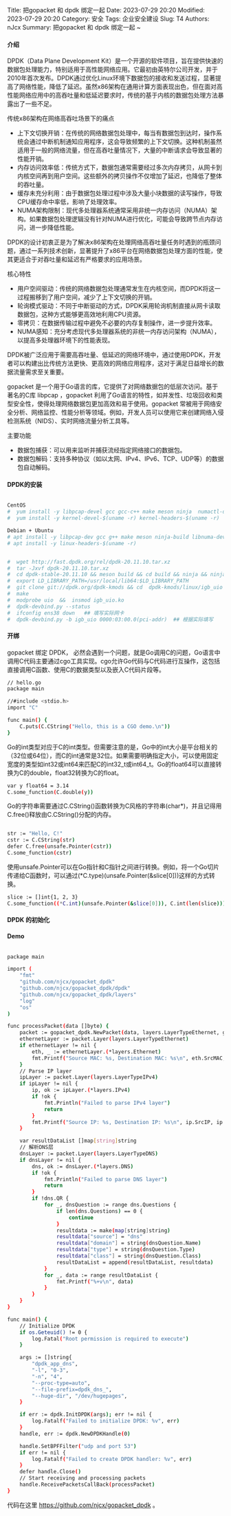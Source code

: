 Title: 把gopacket 和 dpdk 绑定一起
Date: 2023-07-29 20:20
Modified: 2023-07-29 20:20
Category: 安全
Tags: 企业安全建设
Slug: T4
Authors: nJcx
Summary: 把gopacket 和 dpdk 绑定一起 ~


#### 介绍



DPDK（Data Plane Development Kit）是一个开源的软件项目，旨在提供快速的数据包处理能力，特别适用于高性能网络应用。它最初由英特尔公司开发，并于2010年首次发布。DPDK通过优化Linux环境下数据包的接收和发送过程，显著提高了网络性能，降低了延迟。虽然x86架构在通用计算方面表现出色，但在面对高性能网络应用中的高吞吐量和低延迟要求时，传统的基于内核的数据包处理方法暴露出了一些不足。

传统x86架构在网络高吞吐场景下的痛点

- 上下文切换开销：在传统的网络数据包处理中，每当有数据包到达时，操作系统会通过中断机制通知应用程序，这会导致频繁的上下文切换。这种机制虽然适用于一般的网络流量，但在高吞吐量情况下，大量的中断请求会导致显著的性能开销。
- 内存访问效率低：传统方式下，数据包通常需要经过多次内存拷贝，从网卡到内核空间再到用户空间。这些额外的拷贝操作不仅增加了延迟，也降低了整体的吞吐量。
- 缓存未充分利用：由于数据包处理过程中涉及大量小块数据的读写操作，导致CPU缓存命中率低，影响了处理效率。
- NUMA架构限制：现代多处理器系统通常采用非统一内存访问（NUMA）架构。如果数据包处理逻辑没有针对NUMA进行优化，可能会导致跨节点内存访问，进一步降低性能。


DPDK的设计初衷正是为了解决x86架构在处理网络高吞吐量任务时遇到的瓶颈问题，通过一系列技术创新，显著提升了x86平台在网络数据包处理方面的性能，使其更适合于对吞吐量和延迟有严格要求的应用场景。

核心特性

- 用户空间驱动：传统的网络数据包处理通常发生在内核空间，而DPDK将这一过程搬移到了用户空间，减少了上下文切换的开销。
- 轮询模式驱动：不同于中断驱动的方式，DPDK采用轮询机制直接从网卡读取数据包，这种方式能够更高效地利用CPU资源。
- 零拷贝：在数据传输过程中避免不必要的内存复制操作，进一步提升效率。
- NUMA感知：充分考虑现代多处理器系统的非统一内存访问架构（NUMA），以提高多处理器环境下的性能表现。



DPDK被广泛应用于需要高吞吐量、低延迟的网络环境中，通过使用DPDK，开发者可以构建出比传统方法更快、更高效的网络应用程序，这对于满足日益增长的数据流量需求至关重要。



gopacket 是一个用于Go语言的库，它提供了对网络数据包的低层次访问。基于著名的C库 libpcap ，gopacket 利用了Go语言的特性，如并发性、垃圾回收和类型安全性，使得处理网络数据包更加高效和易于使用。gopacket 常被用于网络安全分析、网络监控、性能分析等领域。例如，开发人员可以使用它来创建网络入侵检测系统（NIDS）、实时网络流量分析工具等。

主要功能

- 数据包捕获：可以用来监听并捕获流经指定网络接口的数据包。
- 数据包解码：支持多种协议（如以太网、IPv4、IPv6、TCP、UDP等）的数据包自动解码。



#### DPDK的安装 

 
 
 
```bash

CentOS
#  yum install -y libpcap-devel gcc gcc-c++ make meson ninja  numactl-devel  numactl  net-tools pciutils
#  yum install -y kernel-devel-$(uname -r) kernel-headers-$(uname -r)

Debian + Ubuntu
# apt install -y libpcap-dev gcc g++ make meson ninja-build libnuma-dev numactl net-tools pciutils
# apt install -y linux-headers-$(uname -r)


#  wget http://fast.dpdk.org/rel/dpdk-20.11.10.tar.xz
#  tar -Jxvf dpdk-20.11.10.tar.xz
#  cd dpdk-stable-20.11.10 && meson build && cd build && ninja && ninja install
#  export LD_LIBRARY_PATH=/usr/local/lib64:$LD_LIBRARY_PATH
#  git clone git://dpdk.org/dpdk-kmods && cd  dpdk-kmods/linux/igb_uio
#  make
#  modprobe uio  &&  insmod igb_uio.ko
#  dpdk-devbind.py --status
#  ifconfig ens38 down   ## 填写实际网卡
#  dpdk-devbind.py -b igb_uio 0000:03:00.0(pci-addr)  ## 根据实际填写

```



#### 开绑

gopacket 绑定 DPDK， 必然会遇到一个问题，就是Go调用C的问题，Go语言中调用C代码主要通过cgo工具实现。cgo允许Go代码与C代码进行互操作，这包括直接调用C函数、使用C的数据类型以及嵌入C代码片段等。

```bash
// hello.go
package main

//#include <stdio.h>
import "C"

func main() {
    C.puts(C.CString("Hello, this is a CGO demo.\n"))
}

```


Go的int类型对应于C的int类型。但需要注意的是，Go中的int大小是平台相关的（32位或64位），而C的int通常是32位。如果需要明确指定大小，可以使用固定宽度的类型如int32或int64来匹配C的int32_t或int64_t。Go的float64可以直接转换为C的double，float32转换为C的float。

```bash
var y float64 = 3.14
C.some_function(C.double(y))

```

Go的字符串需要通过C.CString()函数转换为C风格的字符串(char*)，并且记得用C.free()释放由C.CString()分配的内存。

```bash

str := "Hello, C!"
cstr := C.CString(str)
defer C.free(unsafe.Pointer(cstr))
C.some_function(cstr)

```

使用unsafe.Pointer可以在Go指针和C指针之间进行转换。例如，将一个Go切片传递给C函数时，可以通过(*C.type)(unsafe.Pointer(&slice[0]))这样的方式转换。

```bash
slice := []int{1, 2, 3}
C.some_function((*C.int)(unsafe.Pointer(&slice[0])), C.int(len(slice)))

```


#### DPDK 的初始化




#### Demo


```bash

package main

import (
	"fmt"
	"github.com/njcx/gopacket_dpdk"
	"github.com/njcx/gopacket_dpdk/dpdk"
	"github.com/njcx/gopacket_dpdk/layers"
	"log"
	"os"
)

func processPacket(data []byte) {
	packet := gopacket_dpdk.NewPacket(data, layers.LayerTypeEthernet, gopacket_dpdk.Default)
	ethernetLayer := packet.Layer(layers.LayerTypeEthernet)
	if ethernetLayer != nil {
		eth, _ := ethernetLayer.(*layers.Ethernet)
		fmt.Printf("Source MAC: %s, Destination MAC: %s\n", eth.SrcMAC, eth.DstMAC)
	}
	// Parse IP layer
	ipLayer := packet.Layer(layers.LayerTypeIPv4)
	if ipLayer != nil {
		ip, ok := ipLayer.(*layers.IPv4)
		if !ok {
			fmt.Println("Failed to parse IPv4 layer")
			return
		}
		fmt.Printf("Source IP: %s, Destination IP: %s\n", ip.SrcIP, ip.DstIP)
	}

	var resultDataList []map[string]string
	// 解析DNS层
	dnsLayer := packet.Layer(layers.LayerTypeDNS)
	if dnsLayer != nil {
		dns, ok := dnsLayer.(*layers.DNS)
		if !ok {
			fmt.Println("Failed to parse DNS layer")
			return
		}
		if !dns.QR {
			for _, dnsQuestion := range dns.Questions {
				if len(dns.Questions) == 0 {
					continue
				}
				resultdata := make(map[string]string)
				resultdata["source"] = "dns"
				resultdata["domain"] = string(dnsQuestion.Name)
				resultdata["type"] = string(dnsQuestion.Type)
				resultdata["class"] = string(dnsQuestion.Class)
				resultDataList = append(resultDataList, resultdata)
			}
			for _, data := range resultDataList {
				fmt.Printf("%+v\n", data)
			}
		}
	}
}

func main() {
	// Initialize DPDK
	if os.Geteuid() != 0 {
		log.Fatal("Root permission is required to execute")
	}

	args := []string{
		"dpdk_app_dns",
		"-l", "0-3",
		"-n", "4",
		"--proc-type=auto",
		"--file-prefix=dpdk_dns_",
		"--huge-dir", "/dev/hugepages",
	}

	if err := dpdk.InitDPDK(args); err != nil {
		log.Fatalf("Failed to initialize DPDK: %v", err)
	}
	handle, err := dpdk.NewDPDKHandle(0)

	handle.SetBPFFilter("udp and port 53")
	if err != nil {
		log.Fatalf("Failed to create DPDK handler: %v", err)
	}
	defer handle.Close()
	// Start receiving and processing packets
	handle.ReceivePacketsCallBack(processPacket)
}

```

代码在这里  https://github.com/njcx/gopacket_dpdk 。

